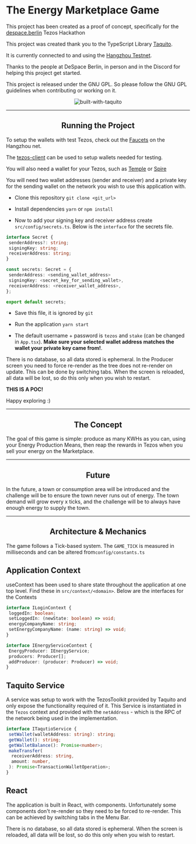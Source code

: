 # The Energy Marketplace Game

This project has been created as a proof of concept, specifically for the [despace.berlin](https://www.despace.berlin/) Tezos Hackathon

This project was created thank you to the TypeScript Library [Taquito](https://tezostaquito.io/docs/quick_start).

It is currently connected to and using the [Hangzhou Testnet](https://hangzhounet.tzkt.io/).

Thanks to the people at DeSpace Berlin, in person and in the Discord for helping this project get started.

This project is released under the GNU GPL. So please follow the GNU GPL guidelines when contributing or working on it.

<p align="center">
 <img
 width={80}
 src="https://i.imgur.com/PjYgK7e.png"
 alt="built-with-taquito"
 />
 </p>

---

<h2 align="center">Running the Project</h2>

To setup the wallets with test Tezos, check out the [Faucets](https://teztnets.xyz/hangzhounet-faucet) on the Hangzhou net.

The [tezos-client](https://assets.tqtezos.com/docs/setup/1-tezos-client/) can be used to setup wallets needed for testing.

You will also need a wallet for your Tezos, such as [Temple](https://templewallet.com/) or [Spire](https://chrome.google.com/webstore/detail/spire/gpfndedineagiepkpinficbcbbgjoenn)

You will need two wallet addresses (sender and receiver) and a private key for the sending wallet on the network you wish to use this application with.

- Clone this repository `git clone <git_url>`

- Install dependencies `yarn` or `npm install`

- Now to add your signing key and receiver address create `src/config/secrets.ts`. Below is the `interface` for the secrets file.

```typescript
interface Secret {
 senderAddress?: string;
 signingKey: string;
 receiverAddress: string;
}

const secrets: Secret = {
 senderAddress: <sending_wallet_address>
 signingKey: <secret_key_for_sending_wallet>,
 receiverAddress: <receiver_wallet_address>,
};

export default secrets;

```

- Save this file, it is ignored by `git`

- Run the application `yarn start`

- The default username + password is `tezos` and `stake` (can be changed in `App.tsx`). **Make sure your selected wallet address matches the wallet your private key came from!**.

There is no database, so all data stored is ephemeral. In the Producer screen you need to force re-render as the tree does not re-render on update. This can be done by switching tabs. When the screen is reloaded, all data will be lost, so do this only when you wish to restart.

**THIS IS A POC!**

Happy exploring :)

---

<h2 align="center">The Concept</h2>

The goal of this game is simple: produce as many KWHs as you can, using your Energy Production Means, then reap the rewards in Tezos when you sell your energy on the Marketplace.

---

<h2 align="center">Future</h2>

In the future, a town or consumption area will be introduced and the challenge will be to ensure the town never runs out of energy. The town demand will grow every x ticks, and the challenge will be to always have enough energy to supply the town.

---

<h2 align="center">Architecture & Mechanics</h2>

The game follows a Tick-based system. The `GAME_TICK` is measured in milliseconds and can be altered from`config/constants.ts`

## Application Context

useContext has been used to share state throughout the application at one top level. Find these in `src/context/<domain>`. Below are the interfaces for the Contexts

```typescript
interface ILoginContext {
 loggedIn: boolean;
 setLoggedIn: (newState: boolean) => void;
 energyCompanyName: string;
 setEnergyCompanyName: (name: string) => void;
}
```

```typescript
interface IEnergyServiceContext {
 EnergyProducer: IEnergyService;
 producers: Producer[];
 addProducer: (producer: Producer) => void;
}
```

## Taquito Service

A service was setup to work with the TezosToolkit provided by Taquito and only expose the functionality required of it. This Service is instantiated in the `Tezos` context and provided with the `netAddress` - which is the RPC of the network being used in the implementation.

```typescript
interface ITaqutioService {
 setWallet(walletAddress: string): string;
 getWallet(): string;
 getWalletBalance(): Promise<number>;
 makeTransfer(
  receiverAddress: string,
  amount: number,
 ): Promise<TransactionWalletOperation>;
}
```

## React

The application is built in React, with components. Unfortunately some components don't re-render so they need to be forced to re-render. This can be achieved by switching tabs in the Menu Bar.

There is no database, so all data stored is ephemeral. When the screen is reloaded, all data will be lost, so do this only when you wish to restart.
